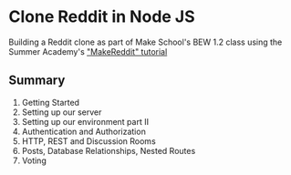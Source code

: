 # Clone Reddit in Node JS
Building a Reddit clone as part of Make School's BEW 1.2 class using the Summer Academy's ["MakeReddit" tutorial](https://www.makeschool.com/academy/track/web-dev-summer-academy-2018/makereddit/)

## Summary
1. Getting Started
2. Setting up our server
3. Setting up our environment part II
4. Authentication and Authorization
5. HTTP, REST and Discussion Rooms
6. Posts, Database Relationships, Nested Routes
7. Voting
